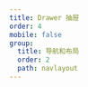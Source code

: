 ```yaml
---
title: Drawer 抽屉
order: 4
mobile: false
group:
  title: 导航和布局
  order: 2
  path: navlayout
---
```


<code src="../demo/Drawer.jsx"></code>
<API src="../src/Drawer.tsx"></API>
